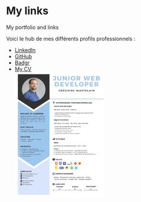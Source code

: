 # My links

My portfolio and links

Voici le hub de mes différents profils professionnels :

- [LinkedIn](https://www.linkedin.com/in/gregoirewastelain/)
- [GitHub](https://github.com/gwastelain)
- [Badgr](https://badgr.com/public/collections/b4e021bb1adeb278cc4677ba85ad3ea4?identity__email=g.wastelain@gmail.com)
- [My CV](https://raw.githubusercontent.com/gwastelain/my-links/master/gregoireWastelainCv.jpg)<br>
  <a href="https://raw.githubusercontent.com/gwastelain/my-links/master/gregoireWastelainCv.jpg" target="_blank">
  <img src="https://raw.githubusercontent.com/gwastelain/my-links/master/gregoireWastelainCv.jpg" width="50%">
  </a>

